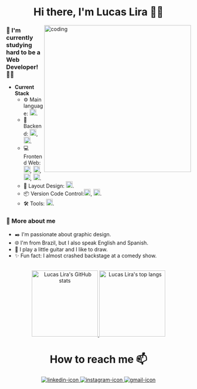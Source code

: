 <div align="center"><h1>Hi there, I'm Lucas Lira 👋🏾</h1></div>

<div display="inline-block">
    <img align="right" width="400" src="https://i.imgur.com/h57X7wZ.png" alt="coding">
</div>

<div>
    <h3>🎯 I'm currently studying hard to be a Web Developer! 👨‍💻</h3>
    <ul>
        <li><strong>Current Stack</strong>
            <ul>
                <li>⚙️ Main language: <img width="18" alt="javascript-icon" src="https://cdn.jsdelivr.net/gh/devicons/devicon/icons/javascript/javascript-plain.svg" />.</li>
                <li>📡 Backend: <img width="18" alt="nodejs-icon" src="https://cdn.jsdelivr.net/gh/devicons/devicon/icons/nodejs/nodejs-original.svg" />, <img width="18" alt="sqlite-icon" src="https://cdn.jsdelivr.net/gh/devicons/devicon/icons/sqlite/sqlite-original.svg" />.</li>
                <li>💻 Frontend Web: <img width="18" alt="react-icon" src="https://cdn.jsdelivr.net/gh/devicons/devicon/icons/react/react-original-wordmark.svg" />, <img width="18" alt="html-icon" src="https://cdn.jsdelivr.net/gh/devicons/devicon/icons/html5/html5-original.svg" />, <img width="18" alt="css-icon" src="https://cdn.jsdelivr.net/gh/devicons/devicon/icons/css3/css3-original.svg" />, <img width="18" alt="javascript-icon" src="https://cdn.jsdelivr.net/gh/devicons/devicon/icons/javascript/javascript-plain.svg" />.</li>
                <li>🎨 Layout Design: <img width="18" alt="figma-icon" src="https://cdn.jsdelivr.net/gh/devicons/devicon/icons/figma/figma-original.svg" />.</li>
                <li>📦 Version Code Control:<img width="18" alt="git-icon" src="https://cdn.jsdelivr.net/gh/devicons/devicon/icons/git/git-original.svg" />, <img width="18" style="background-color: white" alt="github-icon" src="https://cdn.jsdelivr.net/gh/devicons/devicon/icons/github/github-original.svg" />.</li>
                <li>🛠️ Tools: <img width="18" alt="vscode-icon" src="https://cdn.jsdelivr.net/gh/devicons/devicon/icons/vscode/vscode-original.svg" />.</li>
            </ul>
        </li>
    </ul>
</div>

<div>
    <h3>📝 More about me</h3>
    <ul>
        <li>✒️ I'm passionate about graphic design.</li>
        <li>🌐 I'm from Brazil, but I also speak English and Spanish.</li>
        <li>🎸 I play a little guitar and I like to draw.</li>
        <li>✨ Fun fact: I almost crashed backstage at a comedy show.</li>
    </ul>
</div>

<br>

<div align="center">
    <a href="https://github.com/lucaslirah">
        <img height="180em" src="https://github-readme-stats.vercel.app/api?username=lucaslirah&show=prs_merged,prs_merged_percentage&theme=react&hide=issues&show_icons=true" alt="Lucas Lira's GitHub stats">
    </a>
    <a href="https://github.com/lucaslirah">
        <img height="180em" src="https://github-readme-stats.vercel.app/api/top-langs/?username=lucaslirah&layout=compact&langs_count=10&theme=react" alt="Lucas Lira's top langs">
    </a>
</div>

<div align="center">
    <h1>How to reach me 📫</h1>
    <a href="https://www.linkedin.com/in/lucas-lira-411618119/">
        <img src="https://img.shields.io/badge/LinkedIn-0077B5?style=for-the-badge&logo=linkedin&logoColor=white" alt="linkedin-icon">
    </a>
    <a href="https://instagram.com/lucaslira.ds">
        <img src="https://img.shields.io/badge/Instagram-E4405F?style=for-the-badge&logo=instagram&logoColor=white" alt="instagram-icon">
    </a>
    <a href="mailto: lucasliraone@gmail.com">
        <img src="https://img.shields.io/badge/Gmail-D14836?style=for-the-badge&logo=gmail&logoColor=white" alt="gmail-icon">
    </a>
</div>
